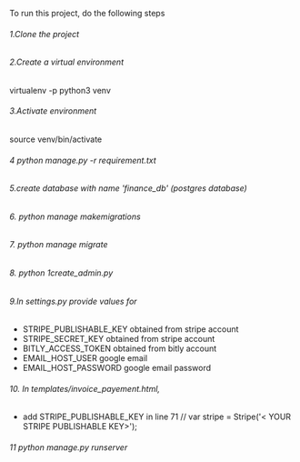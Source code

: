 
To run this project, do the following steps
###### 1.Clone the project
###### 2.Create a virtual environment
virtualenv -p python3 venv
###### 3.Activate environment
source venv/bin/activate
###### 4   python manage.py -r requirement.txt
###### 5.create database with name 'finance_db' (postgres database)
###### 6.  python manage makemigrations
###### 7.  python manage migrate
###### 8.  python 1create_admin.py
###### 9.In settings.py provide values for 
- STRIPE_PUBLISHABLE_KEY obtained from stripe account
- STRIPE_SECRET_KEY obtained from stripe account
- BITLY_ACCESS_TOKEN obtained from bitly account
- EMAIL_HOST_USER google email
- EMAIL_HOST_PASSWORD google email password
###### 10. In templates/invoice_payement.html,
- add STRIPE_PUBLISHABLE_KEY in line 71  // var stripe = Stripe('< YOUR STRIPE PUBLISHABLE KEY>');
###### 11  python manage.py runserver
